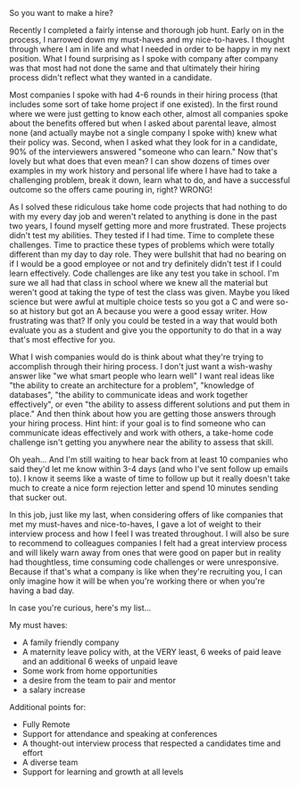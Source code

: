 So you want to make a hire?

Recently I completed a fairly intense and thorough job hunt. Early on in the process, I narrowed down my must-haves and my nice-to-haves. I thought through where I am in life and what I needed in order to be happy in my next position. What I found surprising as I spoke with company after company was that most had not done the same and that ultimately their hiring process didn't reflect what they wanted in a candidate.

Most companies I spoke with had 4-6 rounds in their hiring process (that includes some sort of take home project if one existed). In the first round where we were just getting to know each other, almost all companies spoke about the benefits offered but when I asked about parental leave, almost none (and actually maybe not a single company I spoke with) knew what their policy was. Second, when I asked what they look for in a candidate, 90% of the interviewers answered "someone who can learn." Now that's lovely but what does that even mean? I can show dozens of times over examples in my work history and personal life where I have had to take a challenging problem, break it down, learn what to do, and have a successful outcome so the offers came pouring in, right? WRONG!

As I solved these ridiculous take home code projects that had nothing to do with my every day job and weren't related to anything is done in the past two years, I found myself getting more and more frustrated. These projects didn't test my abilities. They tested if I had time. Time to complete these challenges. Time to practice these types of problems which were totally different than my day to day role. They were bullshit that had no bearing on if I would be a good employee or not and try definitely didn't test if I could learn effectively. Code challenges are like any test you take in school. I'm sure we all had that class in school where we knew all the material but weren't good at taking the type of test the class was given. Maybe you liked science but were awful at multiple choice tests so you got a C and were so-so at history but got an A because you were a good essay writer. How frustrating was that? If only you could be tested in a way that would both evaluate you as a student and give you the opportunity to do that in a way that's most effective for you.

What I wish companies would do is think about what they're trying to accomplish through their hiring process. I don't just want a wish-washy answer like "we what smart people who learn well" I want real ideas like "the ability to create an architecture for a problem", "knowledge of databases", "the ability to communicate ideas and work together effectively", or even "the ability to assess different solutions and put them in place." And then think about how you are getting those answers through your hiring process. Hint hint: if your goal is to find someone who can communicate ideas effectively and work with others, a take-home code challenge isn't getting you anywhere near the ability to assess that skill.

Oh yeah... And I'm still waiting to hear back from at least 10 companies who said they'd let me know within 3-4 days (and who I've sent follow up emails to). I know it seems like a waste of time to follow up but it really doesn't take much to create a nice form rejection letter and spend 10 minutes sending that sucker out.

In this job, just like my last, when considering offers of like companies that met my must-haves and nice-to-haves, I gave a lot of weight to their interview process and how I feel I was treated throughout. I will also be sure to recommend to colleagues companies I felt had a great interview process and will likely warn away from ones that were good on paper but in reality had thoughtless, time consuming code challenges or were unresponsive. Because if that's what a company is like when they're recruiting you, I can only imagine how it will be when you're working there or when you're having a bad day.


In case you're curious, here's my list...

My must haves:
- A family friendly company
- A maternity leave policy with, at the VERY least, 6 weeks of paid leave and an additional 6 weeks of unpaid leave
- Some work from home opportunities
- a desire from the team to pair and mentor
- a salary increase


Additional points for:
- Fully Remote
- Support for attendance and speaking at conferences
- A thought-out interview process that respected a candidates time and effort
- A diverse team
- Support for learning and growth at all levels
